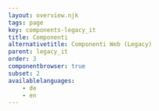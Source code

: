 ```yaml
---
layout: overview.njk
tags: page
key: components-legacy_it
title: Componenti
alternativetitle: Componenti Web (Legacy)
parent: legacy_it
order: 3
componentbrowser: true
subset: 2
availablelanguages: 
    - de
    - en
---
```

